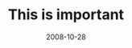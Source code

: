 ---
layout: base.njk
title : 'This is important' 
view_title : 'This is important' 
year : '2008' 
date : '2008-10-28' 
img_file : '/drawing/thisisimportant.jpg' 
html_file : 'thisisimportant' 
next_html : 'ihopeitdoesnthurt.html' 
year_order : '481' 
permalink : "title/{{html_file}}.html"
---